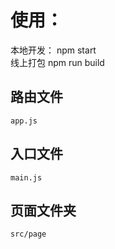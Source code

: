 # 使用：
  本地开发： 
    npm start  
  线上打包
    npm run build

  ## 路由文件
    app.js
  ## 入口文件
    main.js
  ## 页面文件夹
    src/page    
